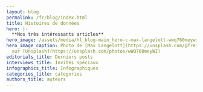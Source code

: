 ```yaml
---
layout: blog
permalink: /fr/blog/index.html
title: Histoires de données
hero: |-
  **Nos très intéressants articles**
hero_image: /assets/media/hl_blog-main_hero-c-max-langelott-wwq760meywi-unsplash-c.jpeg
hero_image_caption: Photo de [Max Langelott](https://unsplash.com/@freiburgermax)
  sur [Unsplash](https://unsplash.com/photos/wWQ760meyWI)
editorials_title: Derniers posts
interviews_title: Invités spéciaux
infographics_title: Infographiques
categories_title: categories
authors_title: auteurs
---
```

